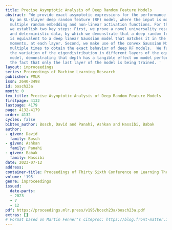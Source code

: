 ```yaml
---
title: Precise Asymptotic Analysis of Deep Random Feature Models
abstract: 'We provide exact asymptotic expressions for the performance of regression
  by an $L-$layer deep random feature (RF) model, where the input is mapped through
  multiple random embedding and non-linear activation functions. For this purpose,
  we establish two key steps: First, we prove a novel universality result for RF models
  and deterministic data, by which we demonstrate that a deep random feature model
  is equivalent to a deep linear Gaussian model that matches it in the first and second
  moments, at each layer. Second, we make use of the convex Gaussian Min-Max theorem
  multiple times to obtain the exact behavior of deep RF models.  We further characterize
  the variation of the eigendistribution in different layers of the equivalent Gaussian
  model, demonstrating that depth has a tangible effect on model performance despite
  the fact that only the last layer of the model is being trained. '
layout: inproceedings
series: Proceedings of Machine Learning Research
publisher: PMLR
issn: 2640-3498
id: bosch23a
month: 0
tex_title: Precise Asymptotic Analysis of Deep Random Feature Models
firstpage: 4132
lastpage: 4179
page: 4132-4179
order: 4132
cycles: false
bibtex_author: Bosch, David and Panahi, Ashkan and Hassibi, Babak
author:
- given: David
  family: Bosch
- given: Ashkan
  family: Panahi
- given: Babak
  family: Hassibi
date: 2023-07-12
address: 
container-title: Proceedings of Thirty Sixth Conference on Learning Theory
volume: '195'
genre: inproceedings
issued:
  date-parts:
  - 2023
  - 7
  - 12
pdf: https://proceedings.mlr.press/v195/bosch23a/bosch23a.pdf
extras: []
# Format based on Martin Fenner's citeproc: https://blog.front-matter.io/posts/citeproc-yaml-for-bibliographies/
---
```

